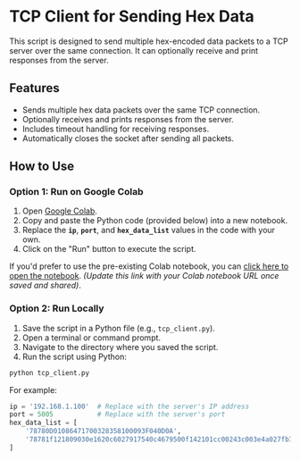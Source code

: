 # TCP Client for Sending Hex Data

This script is designed to send multiple hex-encoded data packets to a TCP server over the same connection. It can optionally receive and print responses from the server.

## Features

- Sends multiple hex data packets over the same TCP connection.
- Optionally receives and prints responses from the server.
- Includes timeout handling for receiving responses.
- Automatically closes the socket after sending all packets.

## How to Use

### Option 1: Run on Google Colab

1. Open [Google Colab](https://colab.research.google.com/).
2. Copy and paste the Python code (provided below) into a new notebook.
3. Replace the **`ip`**, **`port`**, and **`hex_data_list`** values in the code with your own.
4. Click on the "Run" button to execute the script.

If you'd prefer to use the pre-existing Colab notebook, you can [click here to open the notebook](https://colab.research.google.com/drive/1-lxmNV8_j7CabMejA8QAkFrjJ4GSurdx). *(Update this link with your Colab notebook URL once saved and shared)*.

### Option 2: Run Locally

1. Save the script in a Python file (e.g., `tcp_client.py`).
2. Open a terminal or command prompt.
3. Navigate to the directory where you saved the script.
4. Run the script using Python:

```bash
python tcp_client.py
```

For example:

```python
ip = '192.168.1.100'  # Replace with the server's IP address
port = 5005           # Replace with the server's port
hex_data_list = [
    '78780D01086471700328358100093F040D0A',
    '78781f121809030e1620c6027917540c4679500f142101cc00243c003e4a027fb7ac0d0a'
]

